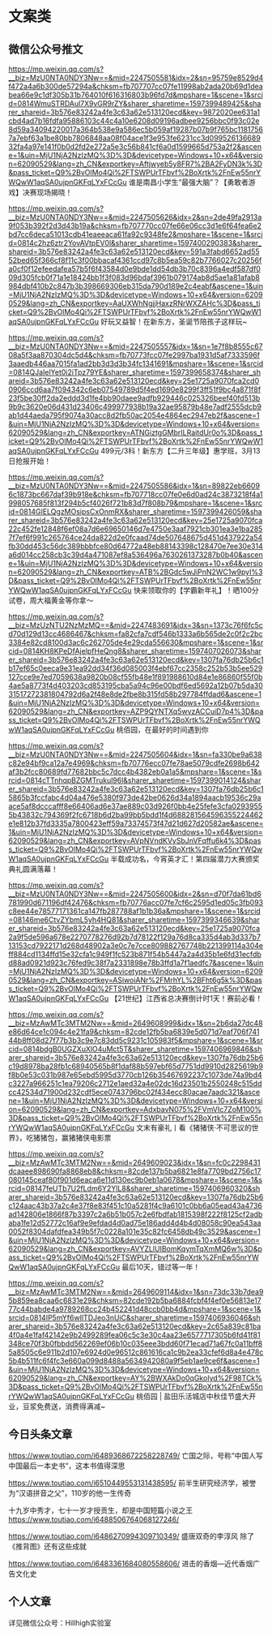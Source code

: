 # 文案类
## 微信公众号推文
https://mp.weixin.qq.com/s?__biz=MzU0NTA0NDY3Nw==&mid=2247505581&idx=2&sn=95759e8529d4f472a4a6b300de57294a&chksm=fb707707cc07fe11998ab2ada20b69d1deabea66e9c1df305b31b764010f616316803b96fd7d&mpshare=1&scene=1&srcid=0814WmuSTRDAul7X9vGR9rZY&sharer_sharetime=1597399489425&sharer_shareid=3b576e83242a4fe3c63a62e513120ecd&key=9872020ee631a1cbd4ad7b16fdfa95886103c44c4a10e6208d09196adbee9256bbc0f93c02e8d59a34094220017a364b538e9a586ec5b059af19287b07b9f765bc11817567a7ebf63a1be80bb7806848aa08f04ace1f3e953fe6231cc3d09952613668932fa4a97e141f0b0d2fd2e272a5e3c56b841cf6a0d1599665d753a2f2&ascene=1&uin=MjU1NjA2NzIzMQ%3D%3D&devicetype=Windows+10+x64&version=62090529&lang=zh_CN&exportkey=Aftjwyeb5y8FR7%2BA2FyDN3k%3D&pass_ticket=Q9%2BvOlMo4Qi%2FTSWPUrTFbvf%2BoXrtk%2FnEw55nrYWQwW1aqSA0ujpnGKFqLYxFCcGu
谁是南昌小学生“最强大脑”？【勇敢者游戏】决赛现场揭晓！

https://mp.weixin.qq.com/s?__biz=MzU0NTA0NDY3Nw==&mid=2247505626&idx=2&sn=2de49fa2913a9f053b392f2d3d43b19a&chksm=fb707770cc07fe66e06cc3d1e6f64fea6e2bd7cc6deca51013cdb41eaeeaca61fa92c9348fe2&mpshare=1&scene=1&srcid=0814c2hz6ztr2YovAVtpEV0l&sharer_sharetime=1597400290383&sharer_shareid=3b576e83242a4fe3c63a62e513120ecd&key=591a3fabd6652ad5552bed65f366cf8f11c3f00bbacaf4361ccd97c8b5ea59c82b7766027c20256fa0cf0f12efeedafea57b5f6f43584d0e9bde1dd54db3b70c8396a4edf587df009d305fcb0f71a1e18424bb1f3f083d96bdaf3961b079174ab8d5ae1a81afab8984dbf410b2c847b3b398669306eb315da790d189e2c4eabf&ascene=1&uin=MjU1NjA2NzIzMQ%3D%3D&devicetype=Windows+10+x64&version=62090529&lang=zh_CN&exportkey=AaUXWhNgjjHaxzRNrWXZAHc%3D&pass_ticket=Q9%2BvOlMo4Qi%2FTSWPUrTFbvf%2BoXrtk%2FnEw55nrYWQwW1aqSA0ujpnGKFqLYxFCcGu
好玩又益智！在新东方，圣诞节陪孩子这样玩~

https://mp.weixin.qq.com/s?__biz=MzU0NTA0NDY3Nw==&mid=2247505557&idx=1&sn=1e7f8b8555c6708a5f3aa870304dc5d4&chksm=fb70773fcc07fe2997ba1931d5af7333596f3aaedb446aa7015fa1ad2bb3d3d3b34fc1341691&mpshare=1&scene=1&srcid=0814QJaIelYet0i2iTpz79YE&sharer_sharetime=1597399658374&sharer_shareid=3b576e83242a4fe3c63a62e513120ecd&key=25e1725a9070fca2cd00906ccd6aa7f094342c6eb07549789d5f4ed1690e8299f3ff51f9bc4a871f8f23f5be30ff2da2eddd3d1fe4bb90daee9adfb929446c025326beef40fd513b9b9c3620e06d431d23406c499977938b19a32ae95879b48e7adf2555dcb9ab1d44aeda795f9074a30acc8d2fb50ac2054e4864ec2947eb2f&ascene=1&uin=MjU1NjA2NzIzMQ%3D%3D&devicetype=Windows+10+x64&version=62090529&lang=zh_CN&exportkey=ATNGiztgGMbrILRaitdUr0o%3D&pass_ticket=Q9%2BvOlMo4Qi%2FTSWPUrTFbvf%2BoXrtk%2FnEw55nrYWQwW1aqSA0ujpnGKFqLYxFCcGu
499元/3科！新东方【二升三年级】惠学班，3月13日抢报开始！

https://mp.weixin.qq.com/s?__biz=MzU0NTA0NDY3Nw==&mid=2247505586&idx=1&sn=89822eb66096c1873bc667daf39b918e&chksm=fb707718cc07fe0e6d0ad24c3873218f4a1998057685f813f294b5cf4026f721b83d7f808b79&mpshare=1&scene=1&srcid=0814GIELQgzMOsipsCxOnmRX&sharer_sharetime=1597399426059&sharer_shareid=3b576e83242a4fe3c63a62e513120ecd&key=25e1725a9070fca22c452fe12848f6ef08a7d6e69650146d7e4750e3aaf7921cb301ea3e1ba2857f7ef6f991c265764ce24da822d2e0fcaad74de507648675d451d437922a54fb30dd453c56dc389bbbfce80d64772a48eb88143398c128470e7ee30e314a6d014cc258cb3c39d4a471087ef8a536496a7630261373287b0b40&ascene=1&uin=MjU1NjA2NzIzMQ%3D%3D&devicetype=Windows+10+x64&version=62090529&lang=zh_CN&exportkey=ATB%2BGdc5wJiPnN2WC1w9pyI%3D&pass_ticket=Q9%2BvOlMo4Qi%2FTSWPUrTFbvf%2BoXrtk%2FnEw55nrYWQwW1aqSA0ujpnGKFqLYxFCcGu
快来领取你的【学霸新年礼】！晒100分试卷，周大福黄金等你拿～

https://mp.weixin.qq.com/s?__biz=MzUzNTU2NzMzMQ==&mid=2247483691&idx=3&sn=1373c76f6fc5cd70d129d13cc4686467&chksm=fa82cfa7cdf546b1333a6b565de2c0f2c2bc3384e82cd8100d3ac6c262705de4e29cda556630&mpshare=1&scene=1&srcid=0814KH8KPeDfAjelpfHeQng8&sharer_sharetime=1597407026073&sharer_shareid=3b576e83242a4fe3c63a62e513120ecd&key=1307fa76db25b6c1b17ef65c0eeca9e31ea92dd34f36d085003f4ebf67cc2358c252b53b5ee529127cce9e7ed7059638a9820b08cf55fb48e1f891988610d84e1e86860f55f0b4ae5a8773f4d403203cd853195cba5a94c96e00bdf6ed5692a12b07b5da3031517272381804792d6a2f48e8de2fbe8b315fd58b297784ffdad6&ascene=1&uin=MjU1NjA2NzIzMQ%3D%3D&devicetype=Windows+10+x64&version=62090529&lang=zh_CN&exportkey=AZP9QYNTXq5wvzACCuiD7p4%3D&pass_ticket=Q9%2BvOlMo4Qi%2FTSWPUrTFbvf%2BoXrtk%2FnEw55nrYWQwW1aqSA0ujpnGKFqLYxFCcGu
桃佰园，在最好的时间遇到你

https://mp.weixin.qq.com/s?__biz=MzU0NTA0NDY3Nw==&mid=2247505604&idx=1&sn=fa330be9a638c82e94bf9ca12a7e4969&chksm=fb70776ecc07fe78ae5079cdfe2698b642af3b2fcc80689fd77682bbc5c7dcc4b4382eb0a1a5&mpshare=1&scene=1&srcid=0814cTTnhqpBZGMTrukul96l&sharer_sharetime=1597399014124&sharer_shareid=3b576e83242a4fe3c63a62e513120ecd&key=1307fa76db25b6c15865b3fccfabc4d04a476e5380f973de42be0626d34a1894aacb19536c29aace5af8dcccafff8e66406ad6e37ae889c03d926f0bb4e25fefe3cfa02939555b43832c794369f2fc6718b6d2ba99bb5bdd1f4d688281564596355224462e1e812b37fd3335a7800423eff59a73374573f47d21d627d20582ae&ascene=1&uin=MjU1NjA2NzIzMQ%3D%3D&devicetype=Windows+10+x64&version=62090529&lang=zh_CN&exportkey=AVpNVndKVySbJnVFqffu6k4%3D&pass_ticket=Q9%2BvOlMo4Qi%2FTSWPUrTFbvf%2BoXrtk%2FnEw55nrYWQwW1aqSA0ujpnGKFqLYxFCcGu
半载成功名，今宵英才汇！第四届潜力大赛颁奖典礼圆满落幕！

https://mp.weixin.qq.com/s?__biz=MzU0NTA0NDY3Nw==&mid=2247505600&idx=2&sn=d70f7da61bd6781990d671196df42476&chksm=fb70776acc07fe7cf6c2595d1ed05c3fb093c8ee44e78577171361ca147fb287788af1b1b36a&mpshare=1&scene=1&srcid=08146me6CtvZYbmL5yh4HQ81&sharer_sharetime=1597399346639&sharer_shareid=3b576e83242a4fe3c63a62e513120ecd&key=25e1725a9070fca2a9f5de596a678e2270778276d92b7d78122f129a76d8ca335d4ab3d337b713153cd7922171d268d48902a3e0c7e7cce809882767748b221399114a304eff884cd1134ffd15e32cfa1c949f1fc523b871f54b5447a2a4d35b1e6fd31ecfdbd88ad0921d923c76fed9c38f7a2331898e78b3ffd1a7f1aedfc7&ascene=1&uin=MjU1NjA2NzIzMQ%3D%3D&devicetype=Windows+10+x64&version=62090529&lang=zh_CN&exportkey=ASiwoiANr%2FMrhYL%2BFht6g5k%3D&pass_ticket=Q9%2BvOlMo4Qi%2FTSWPUrTFbvf%2BoXrtk%2FnEw55nrYWQwW1aqSA0ujpnGKFqLYxFCcGu
【21世纪】江西省总决赛倒计时1天！赛前必看！

https://mp.weixin.qq.com/s?__biz=MzAwMTc3MTM2Nw==&mid=2649608999&idx=1&sn=2b6da27dc48e86d64ce1c094c4e21fa9&chksm=82cde12fb5ba6839e5d071d7eaf706f74144b8ff08d27f77b3b3c9e7c83dd5c9231c105983f5&mpshare=1&scene=1&srcid=0814bdgB0UGZXuXlO4uMct5T&sharer_sharetime=1597406969846&sharer_shareid=3b576e83242a4fe3c63a62e513120ecd&key=1307fa76db25b6c19d8978ba28fb1c68940565b8f1daf88b597ebf65d7751dd9910d2825619b9f8b0e53c031b987e65ebd5995d3770cb126b35467692237c1073de74a9bd4c3227a966251c1ea79206c2712e1aed32a4e02dc16d23501b2550248c515ddcc42534d71900d232cdf5ece0743796bc02f434ecc80acae7aadc321&ascene=1&uin=MjU1NjA2NzIzMQ%3D%3D&devicetype=Windows+10+x64&version=62090529&lang=zh_CN&exportkey=AdxbavN075%2FVmVIc7ZoM100%3D&pass_ticket=Q9%2BvOlMo4Qi%2FTSWPUrTFbvf%2BoXrtk%2FnEw55nrYWQwW1aqSA0ujpnGKFqLYxFCcGu
文末有豪礼丨看《猪猪侠·不可思议的世界》，吃猪猪包，赢猪猪侠电影票

https://mp.weixin.qq.com/s?__biz=MzAwMTc3MTM2Nw==&mid=2649609023&idx=1&sn=fc0c2298431dcaaee898690fa8868eb8&chksm=82cde137b5ba6821e8fa7709bd2756c17080145ceaf80f901d6eaca6e11d130ec9b0eb1a0678&mpshare=1&scene=1&srcid=08147feUTb7U2fLdm6Y2YlL8&sharer_sharetime=1597406960320&sharer_shareid=3b576e83242a4fe3c63a62e513120ecd&key=1307fa76db25b6c124aac43b37a2c4e37f8e83f451c10a5281f4c9a6101c0bb6a05ead43a4736ad142806e1866f87b3397c2a6b51b057c2e6fbdfab1815398f222f8125cf2adbaba1fe12d52772c16af9e9efdad4d0ad75e186add4d4b4d08058c90ea543aa0052f8304dafdfea349b5f7c0228a101e35c82fc6458db49c3529&ascene=1&uin=MjU1NjA2NzIzMQ%3D%3D&devicetype=Windows+10+x64&version=62090529&lang=zh_CN&exportkey=AVYZLlUIBomKqymTqXmMQ6w%3D&pass_ticket=Q9%2BvOlMo4Qi%2FTSWPUrTFbvf%2BoXrtk%2FnEw55nrYWQwW1aqSA0ujpnGKFqLYxFCcGu
最后10天，错过等一年！

https://mp.weixin.qq.com/s?__biz=MzAwMTc3MTM2Nw==&mid=2649609114&idx=1&sn=73dc33b7dea95b859ea8caa6c6831e29&chksm=82cde192b5ba6884fcbf4f4ef0e56813e1777c44babde4a9789268cc24b452241d48ccb0bb4d&mpshare=1&scene=1&srcid=0814IP5mYf6wIlTDJeo3nUiC&sharer_sharetime=1597406936046&sharer_shareid=3b576e83242a4fe3c63a62e513120ecd&key=2c65a839c81ba4f0a4e1faf42142e9b2499289fea06c5c3e30c4aa23e6577717305b6fd41f81348ce70f3b0fbbdd562269ef06b10c035eee3bdd60f71ecad71a67fc0a11bff85a8505c6e911b2d107e6924d0e96512c861616ca1c9b2ea33cfef6d8a4e478c5b4b511fc6f4fc3e660a099d8488a5634942080a9f5eb1ae9ce6f&ascene=1&uin=MjU1NjA2NzIzMQ%3D%3D&devicetype=Windows+10+x64&version=62090529&lang=zh_CN&exportkey=AY%2BWXAkDo0qGkoIyd%2F98TCk%3D&pass_ticket=Q9%2BvOlMo4Qi%2FTSWPUrTFbvf%2BoXrtk%2FnEw55nrYWQwW1aqSA0ujpnGKFqLYxFCcGu
桃佰园 | 盐田乐活城店中秋佳节盛大开业，豆浆免费送，消费得满减~


## 今日头条文章

https://www.toutiao.com/i6489368672258228749/
亡国之际，号称“中国人写中国最后一本史书“，这本书值得深思

https://www.toutiao.com/i6510449553131438595/
前半生研究经济学，被誉为“汉语拼音之父”，110岁的他一生传奇

十九岁中秀才，七十一岁才授贡生，却是中国短篇小说之王
https://www.toutiao.com/i6488506764068127246/

https://www.toutiao.com/i6486270994309710349/
盛唐双奇的李淳风 除了《推背图》还有这些成就

https://www.toutiao.com/i6483361684080558606/
进击的香烟—近代香烟广告文化史

## 个人文章
详见微信公众号：Hillhigh实验室



